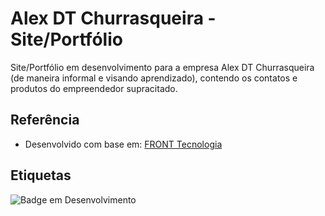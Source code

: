 
# Alex DT Churrasqueira - Site/Portfólio

Site/Portfólio em desenvolvimento para a empresa Alex DT Churrasqueira (de maneira informal e visando aprendizado), contendo os contatos e produtos do empreendedor supracitado.

## Referência

 - Desenvolvido com base em: [FRONT Tecnologia](https://github.com/FRONT-Tecnologia)

## Etiquetas

![Badge em Desenvolvimento](http://img.shields.io/static/v1?label=STATUS&message=EM%20DESENVOLVIMENTO&color=GREEN&style=for-the-badge)
